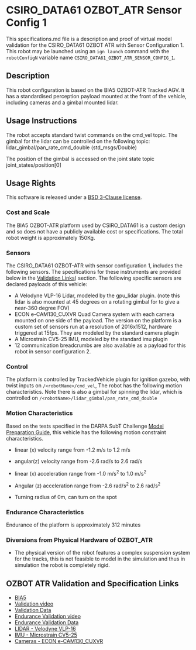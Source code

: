 <!--- This is a Markdown description of a robot model submitted for inclusion in the
DARPA Subterranean Challenge Technology Repository -->
# CSIRO_DATA61 OZBOT_ATR Sensor Config 1
This specifications.md file is a description and proof of virtual model validation for
the CSIRO_DATA61 OZBOT ATR with Sensor Configuration 1. This robot may be launched using an `ign launch` command with the
`robotConfigN` variable name `CSIRO_DATA61_OZBOT_ATR_SENSOR_CONFIG_1`.

## Description
This robot configuration is based on the BIA5 OZBOT-ATR Tracked AGV. It has a standardised perception payload mounted at the front of the vehicle, including cameras and a gimbal mounted lidar.

## Usage Instructions
The robot accepts standard twist commands on the cmd_vel topic. The gimbal for the lidar can be controlled on the following topic:
lidar_gimbal/pan_rate_cmd_double (std_msgs/Double)

The position of the gimbal is accessed on the joint state topic joint_states/position[0]

## Usage Rights
This software is released under a [BSD 3-Clause license](LICENSE).

### Cost and Scale
The BIA5 OZBOT-ATR platform used by CSIRO_DATA61 is a custom design and so does not have a publicly available cost or specifications. The total robot weight is approximately 150Kg.

### Sensors
The CSIRO_DATA61 OZBOT-ATR with sensor configuration 1, includes the following sensors. The specifications for these instruments are provided below in
the [Validation Links](#markdown-header-ozbot-atr-validation-and-specification-links)) section.
The following specific sensors are declared payloads of this vehicle:

* A Velodyne VLP-16 Lidar, modeled by the gpu_lidar plugin. (note this lidar is also mounted at 45 degrees on a rotating gimbal for to give a near-360 degree FOV)
* ECON e-CAM130_CUXVR Quad Camera system with each camera mounted on one side of the payload. The version on the platform is a custom set of sensors run at a resolution of 2016x1512, hardware triggered at 15fps. They are modeled by the standard camera plugin
* A Microstrain CV5-25 IMU, modeled by the standard imu plugin
* 12 communication breadcrumbs are also available as a payload for this robot in sensor configuration 2.

### Control
The platform is controlled by TrackedVehicle plugin for ignition gazebo, with twist inputs on `/<robotName>/cmd_vel`, The robot has the following motion characteristics. Note there is also a gimbal for spinning the lidar, which is controlled on `/<robotName>/lidar_gimbal/pan_rate_cmd_double`

### Motion Characteristics
Based on the tests specified in the DARPA SubT Challenge [Model Preparation
Guide](https://subtchallenge.com/resources/Simulation_Model_Preparation_Guide.pdf),
this vehicle has the following motion constraint characteristics.

* linear (x) velocity range from -1.2 m/s to 1.2 m/s
* angular(z) velocity range from -2.6 rad/s to 2.6 rad/s

* linear (x) acceleration range from -1.0 m/s<sup>2</sup> to 1.0 m/s<sup>2</sup>
* Angular (z) acceleration range from -2.6 rad/s<sup>2</sup> to 2.6 rad/s<sup>2</sup>

* Turning radius of 0m, can turn on the spot

### Endurance Characteristics
Endurance of the platform is approximately 312 minutes

### Diversions from Physical Hardware of OZBOT_ATR
* The physical version of the robot features a complex suspension system for the tracks, this is not feasible to model in the simulation and thus in simulation the robot is completely rigid.

## OZBOT ATR Validation and Specification Links
* [BIA5](https://bia5.com/)
* [Validation video](https://youtu.be/U0o8-M2kiaE)
* [Validation Data](https://drive.google.com/file/d/1DWd2lvQOATFQ2wIntZEg7R6HxGG7bK9k/view?usp=sharing)
* [Endurance Validation video](https://youtu.be/vYFuMpeoP5k)
* [Endurance Validation Data](https://drive.google.com/file/d/12rqR-LBI3oEzU-ufZDIpkwxkszsmju1Q/view?usp=sharing)
* [LIDAR - Velodyne VLP-16](https://velodynelidar.com/products/puck/)
* [IMU - Microstrain CV5-25](https://www.microstrain.com/inertial/3dm-cv5-25)
* [Cameras - ECON e-CAM130_CUXVR](https://www.e-consystems.com/nvidia-cameras/jetson-agx-xavier-cameras/four-synchronized-4k-cameras.asp)
